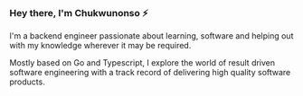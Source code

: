 ### Hey there, I'm Chukwunonso ⚡

I'm a backend engineer passionate about learning, software and helping out with my knowledge wherever it may be required.

Mostly based on Go and Typescript, I explore the world of result driven software engineering with a track record of delivering high quality software products.
